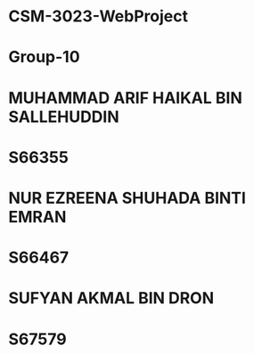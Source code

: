 # CSM-3023-WebProject

# Group-10

# MUHAMMAD ARIF HAIKAL BIN SALLEHUDDIN
# S66355

# NUR EZREENA SHUHADA BINTI EMRAN
# S66467

# SUFYAN AKMAL BIN DRON
# S67579

